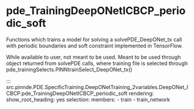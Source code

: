 # pde_TrainingDeepONetICBCP_periodic_soft

Functions which trains a model for solving a solvePDE_DeepONet_tx call with periodic boundaries and soft constraint implemented in TensorFlow.

While available to user, not meant to be used. Meant to be used through
object returned from solvePDE calls, where training file is selected through pde_trainingSelects.PINNtrainSelect_DeepONet_tx()

::: src.pinnde.PDE.SpecificTraining.DeepONetTraining_2variables.DeepONet_ICBCP.pde_TrainingDeepONetICBCP_periodic_soft
    rendering:
      show_root_heading: yes
    selection:
      members:
        - train
        - train_network